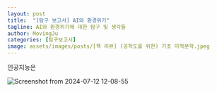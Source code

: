 ```yaml
---
layout: post
title:  "[탐구 보고서] AI와 환경위기"
tagline: AI와 환경위기에 대한 탐구 및 생각들
author: MovingJu
categories: [탐구보고서]
image: assets/images/posts/[책 리뷰] (공학도를 위한) 기초 미적분학.jpeg
---
```


인공지능은 


![Screenshot from 2024-07-12 12-08-55](https://github.com/user-attachments/assets/b6306989-099f-4099-b202-e935899a6e73)